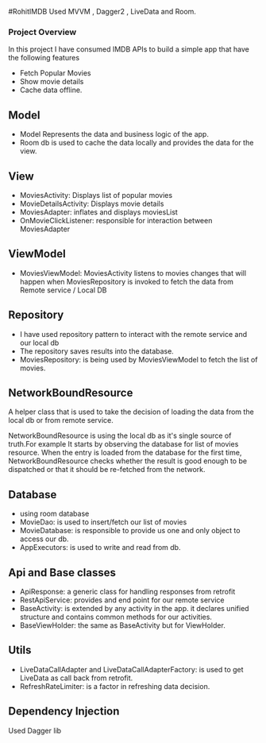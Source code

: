 #RohitIMDB
Used MVVM , Dagger2 , LiveData and Room.

### Project Overview
In this project I have consumed IMDB APIs to build a simple app that have the following features
* Fetch Popular Movies
* Show movie details
* Cache data offline. 

## Model
* Model Represents the data and business logic of the app.
* Room db is used to cache the data locally and provides the data for the view.

## View
* MoviesActivity: Displays list of popular movies
* MovieDetailsActivity: Displays movie details
* MoviesAdapter: inflates and displays moviesList
* OnMovieClickListener: responsible for interaction between MoviesAdapter


## ViewModel
* MoviesViewModel: MoviesActivity listens to movies changes that will happen when MoviesRepository is invoked to fetch the data from Remote service / Local DB

## Repository 
* I have used repository pattern to interact with the remote service and our local db
* The repository saves results into the database.
* MoviesRepository: is being used by MoviesViewModel to fetch the list of movies.

## NetworkBoundResource
A helper class that is used to take the decision of loading the data from the local db or from remote service.

NetworkBoundResource is using the local db as it's single source of truth.For example It starts by observing the database for list of movies resource.
When the entry is loaded from the database for the first time, NetworkBoundResource checks whether the result is good enough to be dispatched or that it should be re-fetched from the network.

## Database 
* using room database
* MovieDao: is used to insert/fetch our list of movies
* MovieDatabase: is responsible to provide us one and only object to access our db.
* AppExecutors: is used to write and read from db.

## Api and Base classes
* ApiResponse: a generic class for handling responses from retrofit 
* RestApiService: provides and end point for our remote service
* BaseActivity: is extended by any activity in the app. it declares unified structure and contains common methods for our activities.
* BaseViewHolder: the same as BaseActivity but for ViewHolder.

## Utils
* LiveDataCallAdapter and LiveDataCallAdapterFactory: is used to get LiveData as call back from retrofit.
* RefreshRateLimiter: is a factor in refreshing data decision.

## Dependency Injection
Used Dagger lib